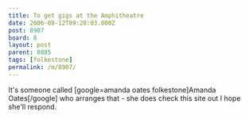 ```yaml
---
title: To get gigs at the Amphitheatre
date: 2006-08-12T09:28:03.000Z
post: 8907
board: 8
layout: post
parent: 8885
tags: [folkestone]
permalink: /m/8907/
---
```

It's someone called [google=amanda oates folkestone]Amanda Oates[/google] who arranges that - she does check this site out I hope she'll respond.
